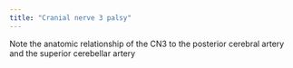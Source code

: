 ```yaml
---
title: "Cranial nerve 3 palsy"
---
```

Note the anatomic relationship of the CN3 to the posterior cerebral artery and the superior cerebellar artery

